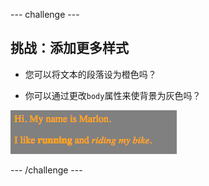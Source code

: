 --- challenge ---

## 挑战：添加更多样式

+ 您可以将文本的段落设为橙色吗？

+ 你可以通过更改`body`属性来使背景为灰色吗？

![screenshot](images/birthday-more-style.png)

--- /challenge ---